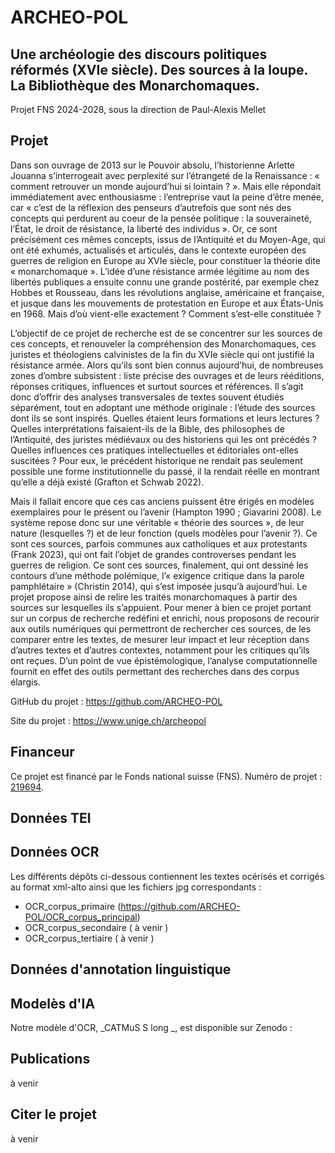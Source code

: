
# ARCHEO-POL

## Une archéologie des discours politiques réformés (XVIe siècle). Des sources à la loupe. La Bibliothèque des Monarchomaques.

Projet FNS 2024-2028, sous la direction de Paul-Alexis Mellet

## Projet

Dans son ouvrage de 2013 sur le Pouvoir absolu, l’historienne Arlette Jouanna s’interrogeait avec perplexité sur l’étrangeté de la Renaissance : « comment retrouver un monde aujourd’hui si lointain ? ». Mais elle répondait immédiatement avec enthousiasme : l’entreprise vaut la peine d’être menée, car « c’est de la réflexion des penseurs d’autrefois que sont nés des concepts qui perdurent au coeur de la pensée politique : la souveraineté, l’État, le droit de résistance, la liberté des individus ». Or, ce sont précisément ces mêmes concepts, issus de l’Antiquité et du Moyen-Age, qui ont été exhumés, actualisés et articulés, dans le contexte européen des guerres de religion en Europe au XVIe siècle, pour constituer la théorie dite « monarchomaque ». L’idée d’une résistance armée légitime au nom des libertés publiques a ensuite connu une grande postérité, par exemple chez Hobbes et Rousseau, dans les révolutions anglaise, américaine et française, et jusque dans les mouvements de protestation en Europe et aux États-Unis en 1968. Mais d’où vient-elle exactement ? Comment s’est-elle constituée ?

L’objectif de ce projet de recherche est de se concentrer sur les sources de ces concepts, et renouveler la compréhension des Monarchomaques, ces juristes et théologiens calvinistes de la fin du XVIe siècle qui ont justifié la résistance armée. Alors qu’ils sont bien connus aujourd’hui, de nombreuses zones d’ombre subsistent : liste précise des ouvrages et de leurs rééditions, réponses critiques, influences et surtout sources et références. Il s’agit donc d’offrir des analyses transversales de textes souvent étudiés séparément, tout en adoptant une méthode originale : l’étude des sources dont ils se sont inspirés. Quelles étaient leurs formations et leurs lectures ? Quelles interprétations faisaient-ils de la Bible, des philosophes de l’Antiquité, des juristes médiévaux ou des historiens qui les ont précédés ? Quelles influences ces pratiques intellectuelles et éditoriales ont-elles suscitées ? Pour eux, le précédent historique ne rendait pas seulement possible une forme institutionnelle du passé, il la rendait réelle en montrant qu’elle a déjà existé (Grafton et Schwab 2022).

Mais il fallait encore que ces cas anciens puissent être érigés en modèles exemplaires pour le présent ou l’avenir (Hampton 1990 ; Giavarini 2008). Le système repose donc sur une véritable « théorie des sources », de leur nature (lesquelles ?) et de leur fonction (quels modèles pour l’avenir ?). Ce sont ces sources, parfois communes aux catholiques et aux protestants (Frank 2023), qui ont fait l’objet de grandes controverses pendant les guerres de religion. Ce sont ces sources, finalement, qui ont dessiné les contours d’une méthode polémique, l’« exigence critique dans la parole pamphlétaire » (Christin 2014), qui s’est imposée jusqu’à aujourd’hui. Le projet propose ainsi de relire les traités monarchomaques à partir des sources sur lesquelles ils s’appuient. Pour mener à bien ce projet portant sur un corpus de recherche redéfini et enrichi, nous proposons de recourir aux outils numériques qui permettront de rechercher ces sources, de les comparer entre les textes, de mesurer leur impact et leur réception dans d’autres textes et d’autres contextes, notamment pour les critiques qu’ils ont reçues. D’un point de vue épistémologique, l’analyse computationnelle fournit en effet des outils permettant des recherches dans des corpus élargis.

GitHub du projet : https://github.com/ARCHEO-POL

Site du projet : https://www.unige.ch/archeopol


## Financeur

Ce projet est financé par le Fonds national suisse (FNS). Numéro de projet : [219694](https://data.snf.ch/grants/grant/219694).


## Données TEI




## Données OCR

Les différents dépôts ci-dessous contiennent les textes océrisés et corrigés au format xml-alto ainsi que les fichiers jpg correspondants : 

- OCR_corpus_primaire (https://github.com/ARCHEO-POL/OCR_corpus_principal)
- OCR_corpus_secondaire ( à venir )
- OCR_corpus_tertiaire ( à venir )



## Données d'annotation linguistique




## Modelès d'IA

Notre modèle d'OCR, _CATMuS S long _, est disponible sur Zenodo : 

## Publications

à venir

## Citer le projet 

à venir

